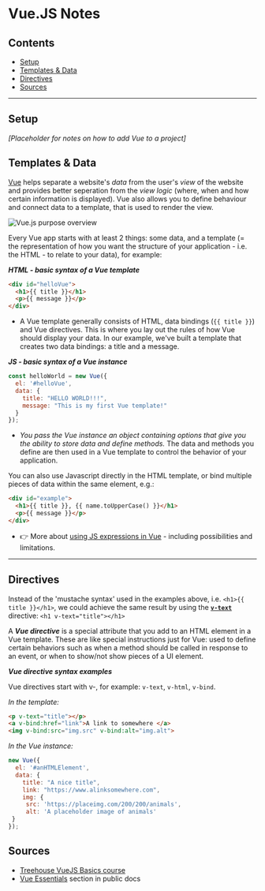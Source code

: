 # Vue.JS Notes

## Contents
- [Setup](#setup)
- [Templates & Data](#templates--data)
- [Directives](#directives)
- [Sources](#sources)
_______________

## Setup

*[Placeholder for notes on how to add Vue to a project]*

## Templates & Data
[Vue](https://vuejs.org/) helps separate a website's *data* from the user's *view* of the website and provides better seperation from the *view logic* (where, when and how certain information is displayed). Vue also allows you to define behaviour and connect data to a template, that is used to render the view.

![Vue.js purpose overview](https://github.com/minkaotic/front-end-notes/blob/master/img/vue_overview.png)

Every Vue app starts with at least 2 things: some data, and a template (= the representation of how you want the structure of your application - i.e. the HTML - to relate to your data), for example:

***HTML - basic syntax of a Vue template***
```html
<div id="helloVue">
  <h1>{{ title }}</h1>
  <p>{{ message }}</p>
</div>
```
- A Vue template generally consists of HTML, data bindings (`{{ title }}`) and Vue directives. This is where you lay out the rules of how Vue should display your data. In our example, we've built a template that creates two data bindings: a title and a message.

***JS - basic syntax of a Vue instance***
```js
const helloWorld = new Vue({
  el: '#helloVue',
  data: {
    title: "HELLO WORLD!!!",
    message: "This is my first Vue template!"
  }
});
```
- *You pass the Vue instance an object containing options that give you the ability to store data and define methods.* The data and methods you define are then used in a Vue template to control the behavior of your application.

You can also use Javascript directly in the HTML template, or bind multiple pieces of data within the same element, e.g.:
```html
<div id="example">
  <h1>{{ title }}, {{ name.toUpperCase() }}</h1>
  <p>{{ message }}</p>
</div>
```
- :point_right: More about [using JS expressions in Vue](https://vuejs.org/v2/guide/syntax.html#Using-JavaScript-Expressions) - including possibilities and limitations.

_______________

## Directives
Instead of the 'mustache syntax' used in the examples above, i.e. `<h1>{{ title }}</h1>`, we could achieve the same result by using the **[`v-text`](https://vuejs.org/v2/api/#v-text)** directive: `<h1 v-text="title"></h1>`

A ***Vue directive*** is a special attribute that you add to an HTML element in a Vue template. These are like special instructions just for Vue: used to define certain behaviors such as when a method should be called in response to an event, or when to show/not show pieces of a UI element.

***Vue directive syntax examples***

Vue directives start with v-, for example: `v-text`, `v-html`, `v-bind`.

*In the template:*
```html
<p v-text="title"></p>
<a v-bind:href="link">A link to somewhere </a>
<img v-bind:src="img.src" v-bind:alt="img.alt">
```

*In the Vue instance:*
 ```js
 new Vue({
   el: '#anHTMLElement',
   data: {
     title: "A nice title",
     link: "https://www.alinksomewhere.com",
     img: {
      src: 'https://placeimg.com/200/200/animals',
      alt: 'A placeholder image of animals'
  }
});
```

## Sources
- [Treehouse VueJS Basics course](https://teamtreehouse.com/library/vuejs-basics)
- [Vue Essentials](https://vuejs.org/v2/guide/index.html) section in public docs
